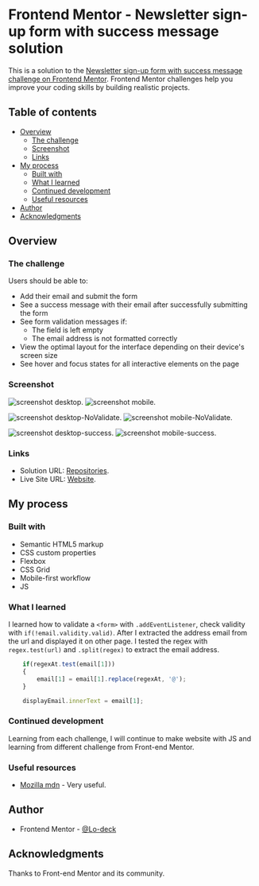 # Frontend Mentor - Newsletter sign-up form with success message solution

This is a solution to the [Newsletter sign-up form with success message challenge on Frontend Mentor](https://www.frontendmentor.io/challenges/newsletter-signup-form-with-success-message-3FC1AZbNrv). Frontend Mentor challenges help you improve your coding skills by building realistic projects. 

## Table of contents

- [Overview](#overview)
  - [The challenge](#the-challenge)
  - [Screenshot](#screenshot)
  - [Links](#links)
- [My process](#my-process)
  - [Built with](#built-with)
  - [What I learned](#what-i-learned)
  - [Continued development](#continued-development)
  - [Useful resources](#useful-resources)
- [Author](#author)
- [Acknowledgments](#acknowledgments)


## Overview

### The challenge

Users should be able to:

- Add their email and submit the form
- See a success message with their email after successfully submitting the form
- See form validation messages if:
  - The field is left empty
  - The email address is not formatted correctly
- View the optimal layout for the interface depending on their device's screen size
- See hover and focus states for all interactive elements on the page

### Screenshot


![screenshot desktop](https://github.com/Lo-Deck/Newsletter-sign-up-form/blob/main/screenshot/Newsletter%20sign-up%20form-mobile.png).
![screenshot mobile](https://github.com/Lo-Deck/Newsletter-sign-up-form/blob/main/screenshot/Newsletter%20sign-up%20form-mobile-NoValidate.png).

![screenshot desktop-NoValidate](https://github.com/Lo-Deck/Newsletter-sign-up-form/blob/main/screenshot/Newsletter%20sign-up%20form-desktop-NoValidate.png).
![screenshot mobile-NoValidate](https://github.com/Lo-Deck/Newsletter-sign-up-form/blob/main/screenshot/Newsletter%20sign-up%20form-desktop.png).

![screenshot desktop-success](https://github.com/Lo-Deck/Newsletter-sign-up-form/blob/main/screenshot/Newsletter%20sign-up%20form%20with%20success%20message-desktop.png).
![screenshot mobile-success](https://github.com/Lo-Deck/Newsletter-sign-up-form/blob/main/screenshot/Newsletter%20sign-up%20form%20with%20success%20message-mobile.png).


### Links

- Solution URL: [Repositories](https://github.com/Lo-Deck/Newsletter-sign-up-form).
- Live Site URL: [Website](https://lo-deck.github.io/Newsletter-sign-up-form/).


## My process

### Built with

- Semantic HTML5 markup
- CSS custom properties
- Flexbox
- CSS Grid
- Mobile-first workflow
- JS


### What I learned

I learned how to validate a `<form>` with `.addEventListener`, check validity with `if(!email.validity.valid)`.
After I extracted the address email from the url and displayed it on other page.
I tested the regex with `regex.test(url)` and `.split(regex)` to extract the email address. 


```js
    if(regexAt.test(email[1]))
    {
        email[1] = email[1].replace(regexAt, '@');  
    }

    displayEmail.innerText = email[1];
```


### Continued development

Learning from each challenge, I will continue to make website with JS and learning from different challenge from Front-end Mentor.


### Useful resources

- [Mozilla mdn](https://developer.mozilla.org/) - Very useful.


## Author

- Frontend Mentor - [@Lo-deck](https://www.frontendmentor.io/profile/Lo-Deck)


## Acknowledgments

Thanks to Front-end Mentor and its community.
